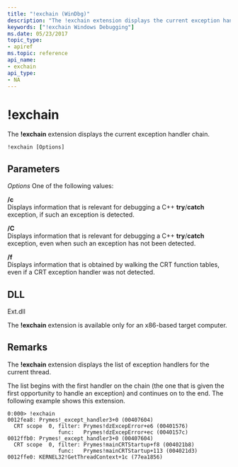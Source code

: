 ```yaml
---
title: "!exchain (WinDbg)"
description: "The !exchain extension displays the current exception handler chain."
keywords: ["!exchain Windows Debugging"]
ms.date: 05/23/2017
topic_type:
- apiref
ms.topic: reference
api_name:
- exchain
api_type:
- NA
---
```


# !exchain


The **!exchain** extension displays the current exception handler chain.

```dbgcmd
!exchain [Options]
```

## <span id="ddk__exchain_dbg"></span><span id="DDK__EXCHAIN_DBG"></span>Parameters


*Options*
One of the following values:

<span id="_c"></span><span id="_C"></span>**/c**  
Displays information that is relevant for debugging a C++ **try**/**catch** exception, if such an exception is detected.

<span id="_C"></span><span id="_c"></span>**/C**  
Displays information that is relevant for debugging a C++ **try**/**catch** exception, even when such an exception has not been detected.

<span id="_f"></span><span id="_F"></span>**/f**  
Displays information that is obtained by walking the CRT function tables, even if a CRT exception handler was not detected.

## DLL


Ext.dll



 

The **!exchain** extension is available only for an x86-based target computer.

## Remarks

The **!exchain** extension displays the list of exception handlers for the current thread.

The list begins with the first handler on the chain (the one that is given the first opportunity to handle an exception) and continues on to the end. The following example shows this extension.

```dbgcmd
0:000> !exchain
0012fea8: Prymes!_except_handler3+0 (00407604)
  CRT scope  0, filter: Prymes!dzExcepError+e6 (00401576)
                func:   Prymes!dzExcepError+ec (0040157c)
0012ffb0: Prymes!_except_handler3+0 (00407604)
  CRT scope  0, filter: Prymes!mainCRTStartup+f8 (004021b8)
                func:   Prymes!mainCRTStartup+113 (004021d3)
0012ffe0: KERNEL32!GetThreadContext+1c (77ea1856)
```

